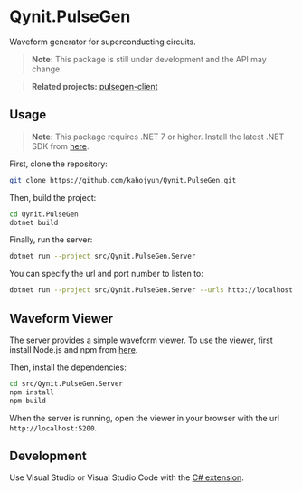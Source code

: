 # Qynit.PulseGen

Waveform generator for superconducting circuits.

> **Note:** This package is still under development and the API may change.

> **Related projects:** [pulsegen-client](https://github.com/kahojyun/pulsegen-client)

## Usage

> **Note:** This package requires .NET 7 or higher. Install the latest .NET SDK from [here](https://dotnet.microsoft.com/download/dotnet/7.0).

First, clone the repository:

```bash
git clone https://github.com/kahojyun/Qynit.PulseGen.git
```

Then, build the project:

```bash
cd Qynit.PulseGen
dotnet build
```

Finally, run the server:

```bash
dotnet run --project src/Qynit.PulseGen.Server
```

You can specify the url and port number to listen to:

```bash
dotnet run --project src/Qynit.PulseGen.Server --urls http://localhost:5200
```

## Waveform Viewer

The server provides a simple waveform viewer. To use the viewer, first install Node.js and npm from [here](https://nodejs.org/en/download/).

Then, install the dependencies:

```bash
cd src/Qynit.PulseGen.Server
npm install
npm build
``` 

When the server is running, open the viewer in your browser with the url `http://localhost:5200`.

## Development

Use Visual Studio or Visual Studio Code with the [C# extension](https://marketplace.visualstudio.com/items?itemName=ms-dotnettools.csharp).